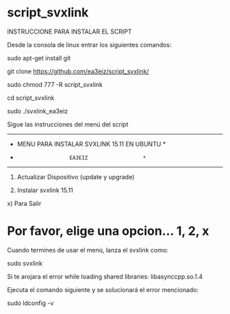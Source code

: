 # script_svxlink
INSTRUCCIONE PARA INSTALAR EL SCRIPT

Desde la consola de linux entrar los siguientes comandos:

sudo apt-get install git

git clone https://github.com/ea3eiz/script_svxlink/

sudo chmod 777 -R script_svxlink

cd script_svxlink

sudo ./svxlink_ea3eiz

Sigue las instrucciones del menú del script

   ************************************************
   *  MENU PARA INSTALAR SVXLINK 15.11 EN UBUNTU  *
   *                      EA3EIZ                  *
   ************************************************

   1) Actualizar Dispositivo (update y upgrade)
   
   2) Instalar svxlink 15.11

   x)  Para Salir

   Por favor, elige una opcion... 1, 2, x
   ================================================


Cuando termines de usar el menú, lanza el svxlink como:

sudo svxlink

Si te arojara el error while loading shared libraries: libasynccpp.so.1.4

Ejecuta el comando siguiente y se solucionará el error mencionado:

sudo ldconfig -v


